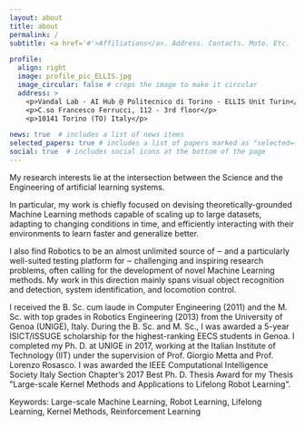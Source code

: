 ```yaml
---
layout: about
title: about
permalink: /
subtitle: <a href='#'>Affiliations</a>. Address. Contacts. Moto. Etc.

profile:
  align: right
  image: profile_pic_ELLIS.jpg
  image_circular: false # crops the image to make it circular
  address: >
    <p>Vandal Lab · AI Hub @ Politecnico di Torino · ELLIS Unit Turin</p>
    <p>C.so Francesco Ferrucci, 112 - 3rd floor</p>
    <p>10141 Torino (TO) Italy</p>

news: true  # includes a list of news items
selected_papers: true # includes a list of papers marked as "selected={true}"
social: true  # includes social icons at the bottom of the page
---
```


My research interests lie at the intersection between the Science and the Engineering of artificial learning systems.

In particular, my work is chiefly focused on devising theoretically-grounded Machine Learning methods capable of scaling up to large datasets, adapting to changing conditions in time, and efficiently interacting with their environments to learn faster and generalize better.

I also find Robotics to be an almost unlimited source of ‒ and a particularly well-suited testing platform for ‒ challenging and inspiring research problems, often calling for the development of novel Machine Learning methods. My work in this direction mainly spans visual object recognition and detection, system identification, and locomotion control.


I received the B. Sc. cum laude in Computer Engineering (2011) and the M. Sc. with top grades in Robotics Engineering (2013) from the University of Genoa (UNIGE), Italy. During the B. Sc. and M. Sc., I was awarded a 5-year ISICT/ISSUGE scholarship for the highest-ranking EECS students in Genoa. I completed my Ph. D. at UNIGE in 2017, working at the Italian Institute of Technology (IIT) under the supervision of Prof. Giorgio Metta and Prof. Lorenzo Rosasco. I was awarded the IEEE Computational Intelligence Society Italy Section Chapter’s 2017 Best Ph. D. Thesis Award for my Thesis "Large-scale Kernel Methods and Applications to Lifelong Robot Learning".


Keywords: Large-scale Machine Learning, Robot Learning, Lifelong Learning, Kernel Methods, Reinforcement Learning

<!-- Write your biography here. Tell the world about yourself. Link to your favorite [subreddit](http://reddit.com). You can put a picture in, too. The code is already in, just name your picture `prof_pic.jpg` and put it in the `img/` folder.

Put your address / P.O. box / other info right below your picture. You can also disable any these elements by editing `profile` property of the YAML header of your `_pages/about.md`. Edit `_bibliography/papers.bib` and Jekyll will render your [publications page](/al-folio/publications/) automatically.

Link to your social media connections, too. This theme is set up to use [Font Awesome icons](http://fortawesome.github.io/Font-Awesome/) and [Academicons](https://jpswalsh.github.io/academicons/), like the ones below. Add your Facebook, Twitter, LinkedIn, Google Scholar, or just disable all of them.
 -->